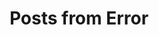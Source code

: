 ---
title: "Posts from Error"
layout: category
permalink: /categories/Error/
author_profile: true
taxonomy: Error
---